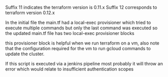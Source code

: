 
Suffix 11 indicates the terraform version is 0.11.x
Suffix 12 corresponds to terraform version 0.12.x

In the initial file the main.tf had a local-exec provisioner which tried to execute multiple commands but only the last command was executed 
so the updated main.tf file has two local-exec provisioner blocks

this provisioner block is helpful when we run terraform on a vm, also note that the configuration required for the vm to run gcloud commands to 
update the cluster.

If this script is executed via a jenkins pipeline most probably it will throw an error which would relate to insufficient authentication scopes

